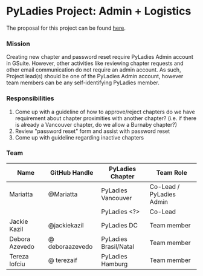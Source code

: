 # PyLadies Project: Admin + Logistics

The proposal for this project can be found [here](https://github.com/pyladies/global-organizing/issues/38).

### Mission

Creating new chapter and password reset require PyLadies Admin account in GSuite. However, other activities like reviewing chapter requests and other email communication do not require an admin account. As such, Project lead(s) should be one of the PyLadies Admin account, however team members can be any self-identifying PyLadies member.

### Responsibilities

1. Come up with a guideline of how to approve/reject chapters
do we have requirement about chapter proximities with another chapter? (i.e. if there is already a Vancouver chapter, do we allow a Burnaby chapter?)
2. Review "password reset" form and assist with password reset
3. Come up with guideline regarding inactive chapters

### Team

Name | GitHub Handle | PyLadies Chapter | Team Role |
| --| --| --| --|
| Mariatta | @Mariatta  | PyLadies Vancouver | Co-Lead / PyLadies Admin|
| <Need another> | <Need another>  | PyLadies <?> | Co-Lead |
| Jackie Kazil | @jackiekazil | PyLadies DC | Team member | 
| Debora Azevedo | @ deboraazevedo | PyLadies Brasil/Natal | Team member |
| Tereza Iofciu | @ terezaif | PyLadies Hamburg | Team member |
